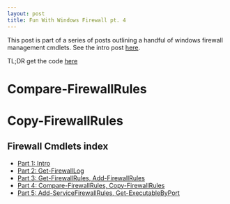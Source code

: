 ```yaml
---
layout: post
title: Fun With Windows Firewall pt. 4
---
```


This post is part of a series of posts outlining a handful of windows firewall management cmdlets.  See the intro post [here](/Fun-With-Windows-Firewall).

TL;DR get the code [here](https://github.com/murrahjm/misc-scripts/tree/master/WindowsFirewallcommands)


# Compare-FirewallRules

# Copy-FirewallRules

## Firewall Cmdlets index

* [Part 1: Intro](/Fun-With-Windows-Firewall)
* [Part 2: Get-FirewallLog](/Fun-With-Windows-Firewall-pt2)
* [Part 3: Get-FirewallRules, Add-FirewallRules](/Fun-With-Windows-Firewall-pt3)
* [Part 4: Compare-FirewallRules, Copy-FirewallRules](/Fun-With-Windows-Firewall-pt4)
* [Part 5: Add-ServiceFirewallRules, Get-ExecutableByPort](/Fun-With-Windows-Firewall-pt5)
